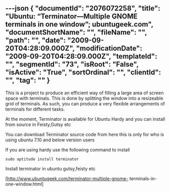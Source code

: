 ---json
{
  "documentId": "2076072258",
  "title": "Ubuntu: “Terminator—Multiple GNOME terminals in one window”; ubuntugeek.com",
  "documentShortName": "",
  "fileName": "",
  "path": "",
  "date": "2009-09-20T04:28:09.000Z",
  "modificationDate": "2009-09-20T04:28:09.000Z",
  "templateId": "",
  "segmentId": "73",
  "isRoot": "False",
  "isActive": "True",
  "sortOrdinal": "",
  "clientId": "",
  "tag": ""
}
---

This is a project to produce an efficient way of filling a large area of screen space with terminals. This is done by splitting the window into a resizeable grid of terminals. As such, you can produce a very flexible arrangements of terminals for different tasks.

At the moment, Terminator is available for Ubuntu Hardy and you can install from source in Feisty,Gutsy etc

You can download Terminator source code from here this is only for who is using ubuntu 7.10 and below version users

If you are using hardy use the following command to install

    sudo aptitude install terminator

Install terminator in ubuntu gutsy,feisty etc

[http://www.ubuntugeek.com/terminator-multiple-gnome-
    terminals-in-one-window.html]
